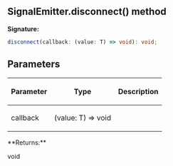 
## SignalEmitter.disconnect() method

**Signature:**

```typescript
disconnect(callback: (value: T) => void): void;
```

## Parameters

<table><thead><tr><th>

Parameter


</th><th>

Type


</th><th>

Description


</th></tr></thead>
<tbody><tr><td>

callback


</td><td>

(value: T) =&gt; void


</td><td>


</td></tr>
</tbody></table>
**Returns:**

void

